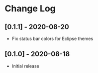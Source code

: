 # Change Log
## [0.1.1] - 2020-08-20
- Fix status bar colors for Eclipse themes

## [0.1.0] - 2020-08-18
- Initial release
